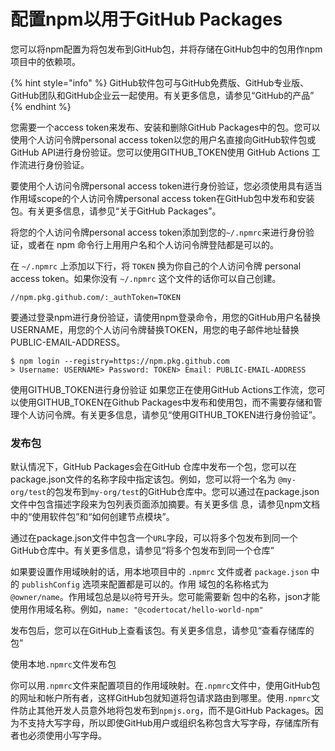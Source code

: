 # 配置npm以用于GitHub Packages

您可以将npm配置为将包发布到GitHub包，并将存储在GitHub包中的包用作npm项目中的依赖项。

{% hint style="info" %}
GitHub软件包可与GitHub免费版、GitHub专业版、GitHub团队和GitHub企业云一起使用。有关更多信息，请参见“GitHub的产品”
{% endhint %}

您需要一个access token来发布、安装和删除GitHub Packages中的包。您可以使用个人访问令牌personal access token以您的用户名直接向GitHub软件包或GitHub API进行身份验证。您可以使用GITHUB\_TOKEN使用 GitHub Actions 工作流进行身份验证。

要使用个人访问令牌personal access token进行身份验证，您必须使用具有适当作用域scope的个人访问令牌personal access token在GitHub包中发布和安装包。有关更多信息，请参见“关于GitHub Packages”。

将您的个人访问令牌personal access token添加到您的`~/.npmrc`来进行身份验证，或者在 npm 命令行上用用户名和个人访问令牌登陆都是可以的。

在 `~/.npmrc` 上添加以下行，将 `TOKEN` 换为你自己的个人访问令牌 personal access token。如果你没有 `~/.npmrc` 这个文件的话你可以自己创建。

```text
//npm.pkg.github.com/:_authToken=TOKEN
```

要通过登录npm进行身份验证，请使用npm登录命令，用您的GitHub用户名替换USERNAME，用您的个人访问令牌替换TOKEN，用您的电子邮件地址替换PUBLIC-EMAIL-ADDRESS。

```text
$ npm login --registry=https://npm.pkg.github.com
> Username: USERNAME> Password: TOKEN> Email: PUBLIC-EMAIL-ADDRESS
```

使用GITHUB\_TOKEN进行身份验证 如果您正在使用GitHub Actions工作流，您可以使用GITHUB\_TOKEN在Github Packages中发布和使用包，而不需要存储和管理个人访问令牌。有关更多信息，请参见“使用GITHUB\_TOKEN进行身份验证”。

### 发布包

默认情况下，GitHub Packages会在GitHub 仓库中发布一个包，您可以在
package.json文件的名称字段中指定该包。例如，您可以将一个名为
`@my-org/test`的包发布到`my-org/test`的GitHub仓库中。您可以通过在package.json文件中包含描述字段来为包列表页面添加摘要。有关更多信
息，请参见npm文档中的“使用软件包”和“如何创建节点模块”。

通过在package.json文件中包含一个`URL`字段，可以将多个包发布到同一个GitHub仓库中。有关更多信息，请参见“将多个包发布到同一个仓库”

如果要设置作用域映射的话，用本地项目中的 `.npmrc` 文件或者 
`package.json` 中的 `publishConfig` 选项来配置都是可以的。作用
域包的名称格式为`@owner/name`。作用域包总是以`@`符号开头。您可能需要新
包中的名称，json才能使用作用域名称。例如，`name: "@codertocat/hello-world-npm"`

发布包后，您可以在GitHub上查看该包。有关更多信息，请参见“查看存储库的包”

使用本地`.npmrc`文件发布包

你可以用`.npmrc`文件来配置项目的作用域映射。在`.npmrc`文件中，使用GitHub包的网址和帐户所有者，这样GitHub包就知道将包请求路由到哪里。使用`.npmrc`文件防止其他开发人员意外地将包发布到`npmjs.org`，而不是GitHub Packages。因为不支持大写字母，所以即使GitHub用户或组织名称包含大写字母，存储库所有者也必须使用小写字母。

